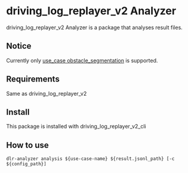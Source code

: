 # driving_log_replayer_v2 Analyzer

driving_log_replayer_v2 Analyzer is a package that analyses result files.

## Notice

Currently only [use_case obstacle_segmentation](https://github.com/tier4/driving_log_replayer_v2/blob/develop/docs/use_case/obstacle_segmentation.ja.md) is supported.

## Requirements

Same as driving_log_replayer_v2

## Install

This package is installed with driving_log_replayer_v2_cli

## How to use

```shell
dlr-analyzer analysis ${use-case-name} ${result.jsonl_path} [-c ${config_path}]
```
